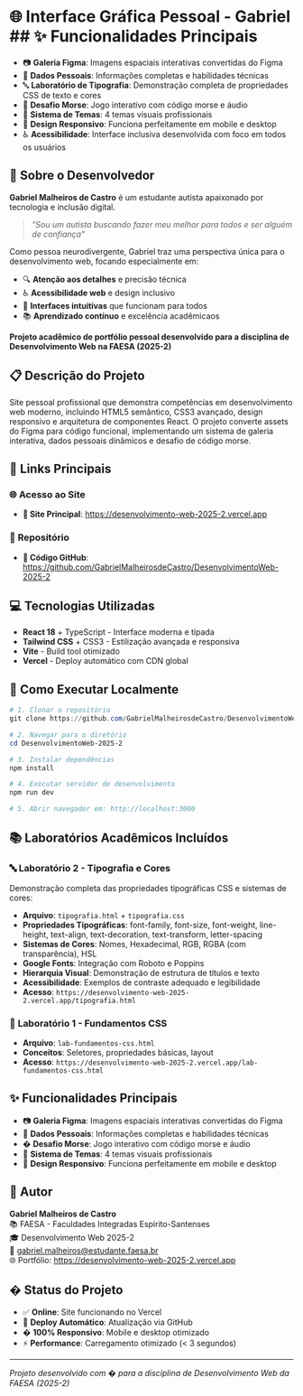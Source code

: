 # 🌐 Interface Gráfica Pessoal - Gabriel ## ✨ **Funcionalidades Principais**

- 📷 **Galeria Figma**: Imagens espaciais interativas convertidas do Figma
- 👤 **Dados Pessoais**: Informações completas e habilidades técnicas
- 🔤 **Laboratório de Tipografia**: Demonstração completa de propriedades CSS de texto e cores
- 🎯 **Desafio Morse**: Jogo interativo com código morse e áudio
- 🎨 **Sistema de Temas**: 4 temas visuais profissionais
- 📱 **Design Responsivo**: Funciona perfeitamente em mobile e desktop
- ♿ **Acessibilidade**: Interface inclusiva desenvolvida com foco em todos os usuários

## 🌟 **Sobre o Desenvolvedor**

**Gabriel Malheiros de Castro** é um estudante autista apaixonado por tecnologia e inclusão digital. 

> *"Sou um autista buscando fazer meu melhor para todos e ser alguém de confiança"*

Como pessoa neurodivergente, Gabriel traz uma perspectiva única para o desenvolvimento web, focando especialmente em:
- 🔍 **Atenção aos detalhes** e precisão técnica
- ♿ **Acessibilidade web** e design inclusivo
- 🎨 **Interfaces intuitivas** que funcionam para todos
- 📚 **Aprendizado contínuo** e excelência acadêmicaos

**Projeto acadêmico de portfólio pessoal desenvolvido para a disciplina de Desenvolvimento Web na FAESA (2025-2)**

## 📋 **Descrição do Projeto**

Site pessoal profissional que demonstra competências em desenvolvimento web moderno, incluindo HTML5 semântico, CSS3 avançado, design responsivo e arquitetura de componentes React. O projeto converte assets do Figma para código funcional, implementando um sistema de galeria interativa, dados pessoais dinâmicos e desafio de código morse.

## 🔗 **Links Principais**

### 🌐 **Acesso ao Site**
- **🚀 Site Principal**: https://desenvolvimento-web-2025-2.vercel.app

### 📂 **Repositório**
- **📁 Código GitHub**: https://github.com/GabrielMalheirosdeCastro/DesenvolvimentoWeb-2025-2

## 💻 **Tecnologias Utilizadas**

- **React 18** + TypeScript - Interface moderna e tipada
- **Tailwind CSS** + CSS3 - Estilização avançada e responsiva  
- **Vite** - Build tool otimizado
- **Vercel** - Deploy automático com CDN global

## 🚀 **Como Executar Localmente**

```powershell
# 1. Clonar o repositório
git clone https://github.com/GabrielMalheirosdeCastro/DesenvolvimentoWeb-2025-2.git

# 2. Navegar para o diretório
cd DesenvolvimentoWeb-2025-2

# 3. Instalar dependências
npm install

# 4. Executar servidor de desenvolvimento
npm run dev

# 5. Abrir navegador em: http://localhost:3000
```

## 📚 **Laboratórios Acadêmicos Incluídos**

### 🔤 **Laboratório 2 - Tipografia e Cores**
Demonstração completa das propriedades tipográficas CSS e sistemas de cores:

- **Arquivo**: `tipografia.html` + `tipografia.css`
- **Propriedades Tipográficas**: font-family, font-size, font-weight, line-height, text-align, text-decoration, text-transform, letter-spacing
- **Sistemas de Cores**: Nomes, Hexadecimal, RGB, RGBA (com transparência), HSL
- **Google Fonts**: Integração com Roboto e Poppins
- **Hierarquia Visual**: Demonstração de estrutura de títulos e texto
- **Acessibilidade**: Exemplos de contraste adequado e legibilidade
- **Acesso**: `https://desenvolvimento-web-2025-2.vercel.app/tipografia.html`

### 📝 **Laboratório 1 - Fundamentos CSS**
- **Arquivo**: `lab-fundamentos-css.html`
- **Conceitos**: Seletores, propriedades básicas, layout
- **Acesso**: `https://desenvolvimento-web-2025-2.vercel.app/lab-fundamentos-css.html`

## ✨ **Funcionalidades Principais**

- 📷 **Galeria Figma**: Imagens espaciais interativas convertidas do Figma
- 👤 **Dados Pessoais**: Informações completas e habilidades técnicas
- � **Desafio Morse**: Jogo interativo com código morse e áudio
- 🎨 **Sistema de Temas**: 4 temas visuais profissionais
- 📱 **Design Responsivo**: Funciona perfeitamente em mobile e desktop

## 👤 **Autor**

**Gabriel Malheiros de Castro**  
📚 FAESA - Faculdades Integradas Espírito-Santenses  
🎓 Desenvolvimento Web 2025-2  
📧 gabriel.malheiros@estudante.faesa.br  
🌐 Portfólio: https://desenvolvimento-web-2025-2.vercel.app

## � **Status do Projeto**

- ✅ **Online**: Site funcionando no Vercel
- 🚀 **Deploy Automático**: Atualização via GitHub
- � **100% Responsivo**: Mobile e desktop otimizado
- ⚡ **Performance**: Carregamento otimizado (< 3 segundos)

---

*Projeto desenvolvido com � para a disciplina de Desenvolvimento Web da FAESA (2025-2)*